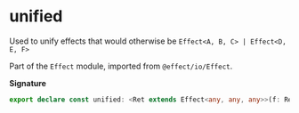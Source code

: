 # unified

Used to unify effects that would otherwise be `Effect<A, B, C> | Effect<D, E, F>`

Part of the `Effect` module, imported from `@effect/io/Effect`.

**Signature**

```ts
export declare const unified: <Ret extends Effect<any, any, any>>(f: Ret) => Effect.Unify<Ret>
```
